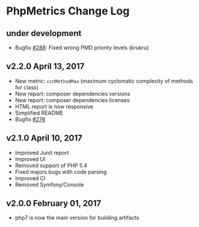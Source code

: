 PhpMetrics Change Log
====================

under development
-----------------

- Bugfix [#288](https://github.com/phpmetrics/PhpMetrics/issues/288): Fixed wrong PMD priority levels (krukru)

v2.2.0 April 13, 2017
---------------------

- New metric: `ccnMethodMax` (maximum cyclomatic complexity of methods for class)
- New report: composer dependencies versions
- New report: composer dependencies licenses
- HTML report is now responsive
- Simplified README
- Bugfix [#276](https://github.com/phpmetrics/PhpMetrics/issues/276)

v2.1.0 April 10, 2017
---------------------

- Improved Junit report
- Improved UI
- Removed support of PHP 5.4
- Fixed majors bugs with code parsing
- Improved CI
- Removed Symfony/Console

v2.0.0 February 01, 2017
------------------------

- php7 is now the main version for building artifacts
